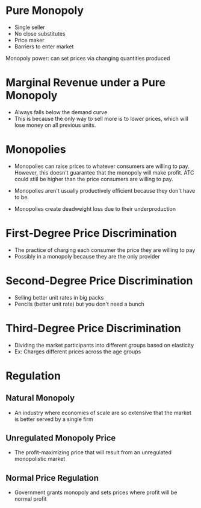 # Pure Monopoly
- Single seller
- No close substitutes
- Price maker
- Barriers to enter market

Monopoly power: can set prices via changing quantities produced

# Marginal Revenue under a Pure Monopoly
- Always falls below the demand curve
- This is because the only way to sell more is to lower prices, which will lose
  money on all previous units.

# Monopolies
- Monopolies can raise prices to whatever consumers are willing to pay. However,
  this doesn't guarantee that the monopoly will make profit. ATC could still be
  higher than the price consumers are willing to pay.

- Monopolies aren't usually productively efficient because they don't have to be.

- Monopolies create deadweight loss due to their underproduction

# First-Degree Price Discrimination
- The practice of charging each consumer the price they are willing to pay
- Possibly in a monopoly because they are the only provider

# Second-Degree Price Discrimination
- Selling better unit rates in big packs
- Pencils (better unit rate) but you don't need a bunch

# Third-Degree Price Discrimination
- Dividing the market participants into different groups based on elasticity
- Ex: Charges different prices across the age groups

# Regulation

## Natural Monopoly
- An industry where economies of scale are so extensive that the market is
  better served by a single firm

## Unregulated Monopoly Price
- The profit-maximizing price that will result from an unregulated monopolistic
  market

## Normal Price Regulation
- Government grants monopoly and sets prices where profit will be normal profit
